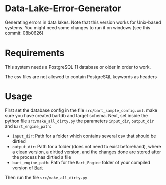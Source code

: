 # Data-Lake-Error-Generator
Generating errors in data lakes.
Note that this version works for Unix-based systems. You might need some changes to run it on windows (see this commit: 08b0626)

# Requirements
This system needs a PostgreSQL 11 database or older in order to work.

The csv files are not allowed to contain PostgreSQL keywords as headers

# Usage
First set the database config in the file ```src/bart_sample_config.xml```.
make sure you have created bartdb and target schema. 
Next, set inside the python file ```src/make_all_dirty.py``` the parameters ```input_dir```, ```output_dir``` and 
```bart_engine_path```:
- ```input_dir```: Path for a folder which contains several csv that should be dirtied
- ```output_dir```: Path for a folder (does not need to exist beforehand), where a clean version, 
a dirtied version, and the changes done are stored after the process has dirtied a file
- ```bart_engine_path```: Path for the ```Bart_Engine``` folder of your compiled version of 
[Bart](https://github.com/dbunibas/BART)

Then run the file ```src/make_all_dirty.py```
